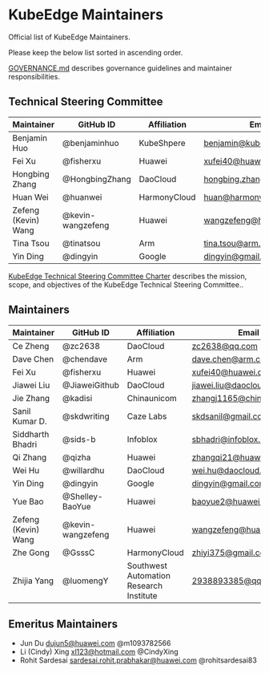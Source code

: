 # KubeEdge Maintainers

 Official list of KubeEdge Maintainers.

 Please keep the below list sorted in ascending order.

 [GOVERNANCE.md](https://github.com/kubeedge/community/blob/master/GOVERNANCE.md)
 describes governance guidelines and maintainer responsibilities.

## Technical Steering Committee

| Maintainer          | GitHub ID         | Affiliation  | Email |
|---------------------|-------------------|--------------| ----------- |
| Benjamin Huo        | @benjaminhuo      | KubeShpere   | <benjamin@kubesphere.io> |
| Fei Xu              | @fisherxu         | Huawei       | <xufei40@huawei.com> |
| Hongbing Zhang      | @HongbingZhang    | DaoCloud     | <hongbing.zhang@daocloud.io> |
| Huan Wei            | @huanwei          | HarmonyCloud | <huan@harmonycloud.cn> |
| Zefeng (Kevin) Wang | @kevin-wangzefeng | Huawei       | <wangzefeng@huawei.com> |
| Tina Tsou           | @tinatsou         | Arm          | <tina.tsou@arm.com> |
| Yin Ding            | @dingyin          | Google       | <dingyin@gmail.com> |

[KubeEdge Technical Steering Committee Charter](https://github.com/kubeedge/community/blob/master/committee-technical-steering/charter.md)
describes the mission, scope, and objectives of the KubeEdge Technical Steering Committee..

## Maintainers

| Maintainer          | GitHub ID         | Affiliation   | Email |
|---------------------|-------------------|---------------| ----------- |
| Ce Zheng            | @zc2638           | DaoCloud      | <zc2638@qq.com> |
| Dave Chen           | @chendave         | Arm           | <dave.chen@arm.com> |
| Fei Xu              | @fisherxu         | Huawei        | <xufei40@huawei.com> |
| Jiawei Liu          | @JiaweiGithub     | DaoCloud     | <jiawei.liu@daocloud.io>    |
| Jie Zhang           | @kadisi           | Chinaunicom   | <zhangj1165@chinaunicom.cn> |
| Sanil Kumar D.      | @skdwriting       | Caze Labs     | <skdsanil@gmail.com> |
| Siddharth Bhadri    | @sids-b           | Infoblox      | <sbhadri@infoblox.com> |
| Qi Zhang            | @qizha            | Huawei        | <zhangqi21@huawei.com> |
| Wei Hu              | @willardhu        | DaoCloud      | <wei.hu@daocloud.io> |
| Yin Ding            | @dingyin          | Google        | <dingyin@gmail.com> |
| Yue Bao             | @Shelley-BaoYue   | Huawei        | <baoyue2@huawei.com> |
| Zefeng (Kevin) Wang | @kevin-wangzefeng | Huawei        | <wangzefeng@huawei.com> |
| Zhe Gong            | @GsssC            | HarmonyCloud  | <zhiyi375@gmail.com> |
| Zhijia Yang            | @luomengY            | Southwest Automation Research Institute  | <2938893385@qq.com> |

## Emeritus Maintainers
* Jun Du <dujun5@huawei.com> @m1093782566
* Li (Cindy) Xing <xl123@hotmail.com> @CindyXing
* Rohit Sardesai <sardesai.rohit.prabhakar@huawei.com> @rohitsardesai83
